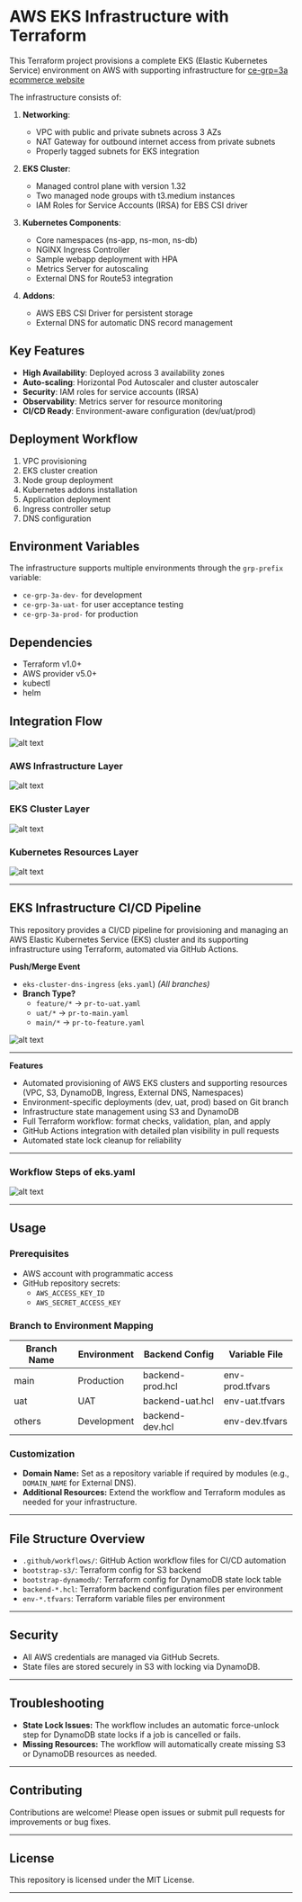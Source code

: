 # AWS EKS Infrastructure with Terraform

This Terraform project provisions a complete EKS (Elastic Kubernetes Service) environment on AWS with supporting infrastructure for [ce-grp=3a ecommerce website](https://ce-grp-3a-my-app2.sctp-sandbox.com/)


The infrastructure consists of:

1. **Networking**:
   - VPC with public and private subnets across 3 AZs
   - NAT Gateway for outbound internet access from private subnets
   - Properly tagged subnets for EKS integration

2. **EKS Cluster**:
   - Managed control plane with version 1.32
   - Two managed node groups with t3.medium instances
   - IAM Roles for Service Accounts (IRSA) for EBS CSI driver

3. **Kubernetes Components**:
   - Core namespaces (ns-app, ns-mon, ns-db)
   - NGINX Ingress Controller
   - Sample webapp deployment with HPA
   - Metrics Server for autoscaling
   - External DNS for Route53 integration

4. **Addons**:
   - AWS EBS CSI Driver for persistent storage
   - External DNS for automatic DNS record management

## Key Features

- **High Availability**: Deployed across 3 availability zones
- **Auto-scaling**: Horizontal Pod Autoscaler and cluster autoscaler
- **Security**: IAM roles for service accounts (IRSA)
- **Observability**: Metrics server for resource monitoring
- **CI/CD Ready**: Environment-aware configuration (dev/uat/prod)

## Deployment Workflow

1. VPC provisioning
2. EKS cluster creation
3. Node group deployment
4. Kubernetes addons installation
5. Application deployment
6. Ingress controller setup
7. DNS configuration

## Environment Variables

The infrastructure supports multiple environments through the `grp-prefix` variable:

- `ce-grp-3a-dev-` for development
- `ce-grp-3a-uat-` for user acceptance testing
- `ce-grp-3a-prod-` for production

## Dependencies

- Terraform v1.0+
- AWS provider v5.0+
- kubectl
- helm

## Integration Flow

![alt text](00-integration.png)

### AWS Infrastructure Layer

![alt text](01-vpc.png)

### EKS Cluster Layer

![alt text](02-eks.png)

### Kubernetes Resources Layer

![alt text](03-eks-resources.png)

---

## EKS Infrastructure CI/CD Pipeline 

This repository provides a CI/CD pipeline for provisioning and managing an AWS Elastic Kubernetes Service (EKS) cluster and its supporting infrastructure using Terraform, automated via GitHub Actions.

**Push/Merge Event**
- `eks-cluster-dns-ingress` (`eks.yaml`) *(All branches)*
- **Branch Type?**
  - `feature/*` → `pr-to-uat.yaml`
  - `uat/*` → `pr-to-main.yaml`
  - `main/*` → `pr-to-feature.yaml`


![alt text](workflow00a-push-merge.png)


---

**Features**

- Automated provisioning of AWS EKS clusters and supporting resources (VPC, S3, DynamoDB, Ingress, External DNS, Namespaces)
- Environment-specific deployments (dev, uat, prod) based on Git branch
- Infrastructure state management using S3 and DynamoDB
- Full Terraform workflow: format checks, validation, plan, and apply
- GitHub Actions integration with detailed plan visibility in pull requests
- Automated state lock cleanup for reliability

---

### Workflow Steps of eks.yaml

![alt text](workflow01eks-cluster-dns-ingres.png)

---

## Usage

### Prerequisites

- AWS account with programmatic access
- GitHub repository secrets:
  - `AWS_ACCESS_KEY_ID`
  - `AWS_SECRET_ACCESS_KEY`

### Branch to Environment Mapping

| Branch Name | Environment | Backend Config         | Variable File      |
|-------------|-------------|-----------------------|--------------------|
| main        | Production  | backend-prod.hcl      | env-prod.tfvars    |
| uat         | UAT         | backend-uat.hcl       | env-uat.tfvars     |
| others      | Development | backend-dev.hcl       | env-dev.tfvars     |

### Customization

- **Domain Name:** Set as a repository variable if required by modules (e.g., `DOMAIN_NAME` for External DNS).
- **Additional Resources:** Extend the workflow and Terraform modules as needed for your infrastructure.

---

## File Structure Overview

- `.github/workflows/`: GitHub Action workflow files for CI/CD automation
- `bootstrap-s3/`: Terraform config for S3 backend
- `bootstrap-dynamodb/`: Terraform config for DynamoDB state lock table
- `backend-*.hcl`: Terraform backend configuration files per environment
- `env-*.tfvars`: Terraform variable files per environment

---

## Security

- All AWS credentials are managed via GitHub Secrets.
- State files are stored securely in S3 with locking via DynamoDB.

---

## Troubleshooting

- **State Lock Issues:** The workflow includes an automatic force-unlock step for DynamoDB state locks if a job is cancelled or fails.
- **Missing Resources:** The workflow will automatically create missing S3 or DynamoDB resources as needed.

---

## Contributing

Contributions are welcome! Please open issues or submit pull requests for improvements or bug fixes.

---

## License

This repository is licensed under the MIT License.

---

